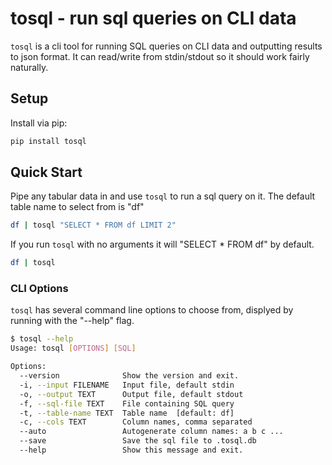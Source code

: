 # tosql - run sql queries on CLI data

`tosql` is a cli tool for running SQL queries on CLI data and outputting results to json
format. It can read/write from stdin/stdout so it should work fairly naturally.

## Setup

Install via pip:

```bash
pip install tosql
```

## Quick Start

Pipe any tabular data in and use `tosql` to run a sql query on it. The default table
name to select from is "df"

```bash
df | tosql "SELECT * FROM df LIMIT 2"
```

If you run `tosql` with no arguments it will "SELECT * FROM df" by default.

```bash
df | tosql
```

### CLI Options

`tosql` has several command line options to choose from, displyed by running with the
"--help" flag.

```bash
$ tosql --help
Usage: tosql [OPTIONS] [SQL]

Options:
  --version              Show the version and exit.
  -i, --input FILENAME   Input file, default stdin
  -o, --output TEXT      Output file, default stdout
  -f, --sql-file TEXT    File containing SQL query
  -t, --table-name TEXT  Table name  [default: df]
  -c, --cols TEXT        Column names, comma separated
  --auto                 Autogenerate column names: a b c ...
  --save                 Save the sql file to .tosql.db
  --help                 Show this message and exit.
```

